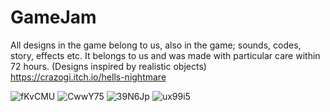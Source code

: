 # GameJam
 All designs in the game belong to us, also in the game; sounds, codes, story, effects etc. It belongs to us and was made with particular care within 72 hours.
(Designs inspired by realistic objects)<br>
https://crazogi.itch.io/hells-nightmare

![fKvCMU](https://user-images.githubusercontent.com/75525280/147618392-df8e99da-632b-4b3f-800f-cdfb22e18eff.jpg)
![CwwY75](https://user-images.githubusercontent.com/75525280/147618398-48a2e64c-31c3-4be0-bc3f-4f559172f324.png)
![39N6Jp](https://user-images.githubusercontent.com/75525280/147618400-2e95e801-2e35-4174-aa9d-b9b628316849.png)
![ux99i5](https://user-images.githubusercontent.com/75525280/147618401-3fdbbdf0-ca29-424b-9342-f2d0bacf8f0a.png)

